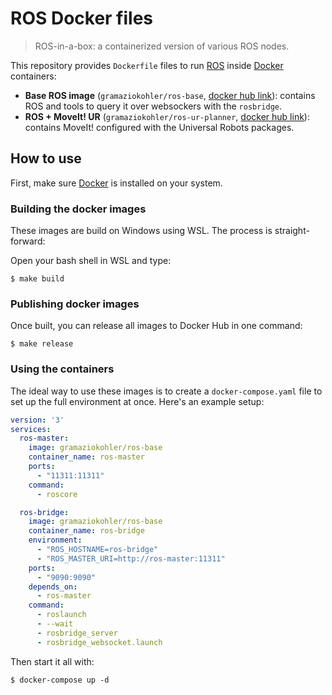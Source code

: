# ROS Docker files

> ROS-in-a-box: a containerized version of various ROS nodes.

This repository provides `Dockerfile` files to run [ROS](https://ros.org) inside [Docker](https://www.docker.com/) containers:

* **Base ROS image** (`gramaziokohler/ros-base`, [docker hub link](https://hub.docker.com/r/gramaziokohler/ros-base/)): contains ROS and tools to query it over websockers with the `rosbridge`.
* **ROS + MoveIt! UR** (`gramaziokohler/ros-ur-planner`, [docker hub link](https://hub.docker.com/r/gramaziokohler/ros-ur-planner/)): contains MoveIt! configured with the Universal Robots packages.

## How to use

First, make sure [Docker](https://www.docker.com/) is installed on your system.

### Building the docker images

These images are build on Windows using WSL. The process is straight-forward:

Open your bash shell in WSL and type:

    $ make build

### Publishing docker images

Once built, you can release all images to Docker Hub in one command:

    $ make release

### Using the containers

The ideal way to use these images is to create a `docker-compose.yaml` file to set up the full environment at once. Here's an example setup:

```yaml
version: '3'
services:
  ros-master:
    image: gramaziokohler/ros-base
    container_name: ros-master
    ports:
      - "11311:11311"
    command:
      - roscore

  ros-bridge:
    image: gramaziokohler/ros-base
    container_name: ros-bridge
    environment:
      - "ROS_HOSTNAME=ros-bridge"
      - "ROS_MASTER_URI=http://ros-master:11311"
    ports:
      - "9090:9090"
    depends_on:
      - ros-master
    command:
      - roslaunch
      - --wait
      - rosbridge_server
      - rosbridge_websocket.launch
```

Then start it all with:

    $ docker-compose up -d
